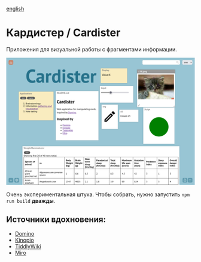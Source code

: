 [english](README.md)
# Кардистер / Cardister 

Приложения для визуальной работы с фрагментами информации.

![Screenshot](./docs/cardiater.png)

Очень экспериментальная штука. Чтобы собрать, 
нужно запустить `npm run build` **дважды**. 

## Источники вдохновения:

- [Domino](https://kool.tools/domino/) 
- [Kinopio](https://kinopio.club/)
- [TiddlyWiki](https://tiddlywiki.com/)
- [Miro](https://miro.com/)


